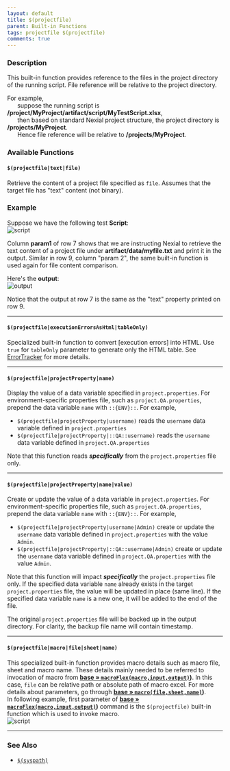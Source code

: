 ```yaml
---
layout: default
title: $(projectfile)
parent: Built-in Functions
tags: projectfile $(projectfile)
comments: true
---
```



### Description
This built-in function provides reference to the files in the project directory of the running script. File reference 
will be relative to the project directory.

For example,<br/>
&nbsp; &nbsp; &nbsp; suppose the running script is **/project/MyProject/artifact/script/MyTestScript.xlsx**,<br/>
&nbsp; &nbsp; &nbsp; then based on standard Nexial project structure, the project directory is **/projects/MyProject**.
<br/>
&nbsp; &nbsp; &nbsp; Hence file reference will be relative to **/projects/MyProject**.


### Available Functions

#### `$(projectfile|text|file)`
Retrieve the content of a project file specified as `file`. Assumes that the target file has "text" content (not binary).

### Example
Suppose we have the following test **Script**:<br/>
![script](image/$(projectfile)_01.png)

Column **param1** of row 7 shows that we are instructing Nexial to retrieve the text content of a project file
under **artifact/data/myfile.txt** and print it in the output. Similar in row 9, column "param 2", the same
built-in function is used again for file content comparison.

Here's the **output**:<br/>
![output](image/$(projectfile)_02.png)

Notice that the output at row 7 is the same as the "text" property printed on row 9.

-----

#### `$(projectfile|executionErrorsAsHtml|tableOnly)`
Specialized built-in function to convert [execution errors] into HTML. Use `true` for `tableOnly` parameter to generate
only the HTML table. See [ErrorTracker](../userguide/ExecutionLogs#errortracker-error-only-log-file) for more details. 

-----

#### `$(projectfile|projectProperty|name)`
Display the value of a data variable specified in `project.properties`. For environment-specific properties file, such
as `project.QA.properties`, prepend the data variable `name` with `::{ENV}::`. For example,

- `$(projectfile|projectProperty|username)` reads the `username` data variable defined in `project.properties` 
- `$(projectfile|projectProperty|::QA::username)` reads the `username` data variable defined in `project.QA.properties` 

Note that this function reads **_specifically_** from the `project.properties` file only.

-----

#### `$(projectfile|projectProperty|name|value)`
Create or update the value of a data variable in `project.properties`. For environment-specific properties file, such
as `project.QA.properties`, prepend the data variable `name` with `::{ENV}::`. For example,

- `$(projectfile|projectProperty|username|Admin)` create or update the `username` data variable  defined in 
  `project.properties` with the value `Admin`.
- `$(projectfile|projectProperty|::QA::username|Admin)` create or update the `username` data variable defined in 
  `project.QA.properties` with the value `Admin`.

Note that this function will impact **_specifically_** the `project.properties` file only. If the specified data 
variable `name` already exists in the target `project.properties` file, the value will be updated in place (same line).
If the specified data variable `name` is a new one, it will be added to the end of the file.

The original `project.properties` file will be backed up in the output directory. For clarity, the backup file name 
will contain timestamp.

-----

#### `$(projectfile|macro|file|sheet|name)`
This specialized built-in function provides macro details such as macro file, sheet and macro name. These details mainly
needed to be referred to invocation of macro from **[base &raquo; `macroFlex(macro,input,output)`](../commands/base/macroFlex(macro,input,output)))**.
In this case, `file` can be relative path or absolute path of macro excel. For more details about parameters, go through
**[base &raquo; `macro(file,sheet,name)`](../commands/base/macro(file,sheet,name)))**.<br/>
In following example, first parameter of **[base &raquo; `macroFlex(macro,input,output)`](../commands/base/macroFlex(macro,input,output)))**
command is the `$(projectfile)` built-in function which is used to invoke macro.<br/>
![script](image/$(projectfile)_03.png)

-----
### See Also
- [`$(syspath)`]($(syspath))


<script>jQuery(document).ready(function () { newOperationSelect(); });</script>